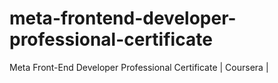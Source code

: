 # meta-frontend-developer-professional-certificate
Meta Front-End Developer Professional Certificate | Coursera |  
